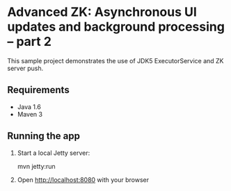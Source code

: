 Advanced ZK: Asynchronous UI updates and background processing – part 2
=======================================================================

This sample project demonstrates the use of JDK5 ExecutorService and ZK server push.

Requirements
------------

+ Java 1.6
+ Maven 3

Running the app
---------------

1. Start a local Jetty server:

    mvn jetty:run

2. Open [http://localhost:8080](http://localhost:8080) with your browser
